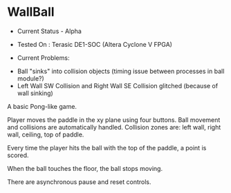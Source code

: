 # WallBall

- Current Status - Alpha

- Tested On : Terasic DE1-SOC (Altera Cyclone V FPGA)

- Current Problems:
 * Ball "sinks" into collision objects (timing issue between processes in ball module?)
 * Left Wall SW Collision and Right Wall SE Collision glitched (because of wall sinking)
                    
A basic Pong-like game. 

Player moves the paddle in the xy plane using four buttons. 
Ball movement and collisions are automatically handled.
Collision zones are: left wall, right wall, ceiling, top of paddle.

Every time the player hits the ball with the top of the paddle, a point is scored.

When the ball touches the floor, the ball stops moving.

There are asynchronous pause and reset controls.
